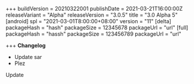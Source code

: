 +++
buildVersion = 20210322001
publishDate = 2021-03-21T16:00:00Z
releaseVariant = "Alpha"
releaseVersion = "3.0.5"
title = "3.0 Alpha 5"
[android]
spl = "2021-03-01T8:00:00+08:00"
version = "11"
[delta]
packageHash = "hash"
packageSize = 12345678
packageUrl = "url"
[full]
packageHash = "hassh"
packageSize = 123456789
packageUrl = "url"

+++
**Changelog**

* Update sar
* Plez

Update